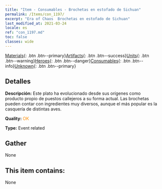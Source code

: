 ```yaml
---
title: "Item - Consumables - Brochetas en estofado de Sichuan"
permalink: /Items/con_1197/
excerpt: "Era of Chaos  Brochetas en estofado de Sichuan"
last_modified_at: 2021-03-24
locale: es
ref: "con_1197.md"
toc: false
classes: wide
---
```

 [Materials](/es/Items/){: .btn .btn--primary}[Artifacts](/es/Items/Artifacts/){: .btn .btn--success}[Units](/es/Items/Units/){: .btn .btn--warning}[Heroes](/es/Items/Heroes/){: .btn .btn--danger}[Consumables](/es/Items/Consumables/){: .btn .btn--info}[Unknown](/es/Items/Unknown/){: .btn .btn--primary}

## Detalles
 **Descripción:** Este plato ha evolucionado desde sus orígenes como producto propio de puestos callejeros a su forma actual. Las brochetas pueden contar con ingredientes muy diversos, aunque el más popular es la casquería de distintas aves.

 **Quality:** <span style="color: #FF8C00">OK</span>

 **Type:** Event related

## Gather

  None

## This item contains:

  None

